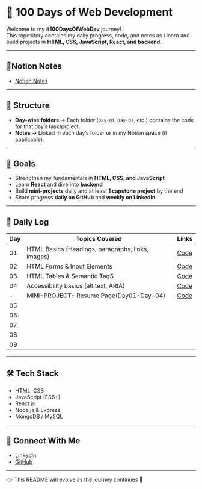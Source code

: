 # 🚀 100 Days of Web Development  

Welcome to my **#100DaysOfWebDev** journey!  
This repository contains my daily progress, code, and notes as I learn and build projects in **HTML, CSS, JavaScript, React, and backend**.  

---
## 📝Notion Notes
- [Notion Notes](https://www.notion.so/100-Days-of-Web-Development-278f1e5ce8868039a303e3949bc860ef?source=copy_link)
---

## 📅 Structure  

- **Day-wise folders** → Each folder (`Day-01`, `Day-02`, etc.) contains the code for that day’s task/project.  
- **Notes** → Linked in each day’s folder or in my Notion space (if applicable).  

---

## 🎯 Goals  

- Strengthen my fundamentals in **HTML, CSS, and JavaScript**  
- Learn **React** and dive into **backend**  
- Build **mini-projects** daily and at least **1 capstone project** by the end  
- Share progress **daily on GitHub** and **weekly on LinkedIn**  

---

## 📖 Daily Log  

| Day | Topics Covered | Links |
|-----|----------------|-------|
| 01  | HTML Basics (Headings, paragraphs, links, images) | [Code](./Day-01)|
| 02  | HTML Forms & Input Elements | [Code](./Day-02) |
| 03  | HTML Tables & Semantic TagS | [Code](./Day-03) |
| 04 | Accessibility basics (alt text, ARIA)| [Code](./Day-04) |
| - | MINI-PROJECT- Resume Page(Day01-Day-04) | [Code](./Day-04) |
| 05 ||
| 06 ||
| 07 ||
| 08 ||
| 09 |
---

## 🛠️ Tech Stack  

- HTML, CSS  
- JavaScript (ES6+)  
- React.js  
- Node.js & Express  
- MongoDB / MySQL  

---

## 🌱 Connect With Me  

- [LinkedIn](https://linkedin.com/in/guriii3108)  
- [GitHub](https://github.com/guriii3108)  

---

👉 This README will evolve as the journey continues 🚀  
